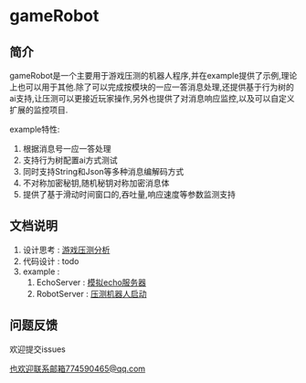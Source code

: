 # gameRobot
## 简介

gameRobot是一个主要用于游戏压测的机器人程序,并在example提供了示例,理论上也可以用于其他.除了可以完成按模块的一应一答消息处理,还提供基于行为树的ai支持,让压测可以更接近玩家操作,另外也提供了对消息响应监控,以及可以自定义扩展的监控项目.

example特性:
1. 根据消息号一应一答处理
2. 支持行为树配置ai方式测试
3. 同时支持String和Json等多种消息编解码方式
4. 不对称加密秘钥,随机秘钥对称加密消息体
5. 提供了基于滑动时间窗口的,吞吐量,响应速度等参数监测支持


## 文档说明

1. 设计思考 :  [游戏压测分析](https://zhuanlan.zhihu.com/p/604501690)
2. 代码设计 :  todo
3. example :
    1. EchoServer :  [模拟echo服务器](example/src/main/java/cn/rookiex/EchoServer.java)
    2. RobotServer : [压测机器人启动](example/src/main/java/cn/rookiex/RobotServer.java)

## 问题反馈

欢迎提交issues

也欢迎联系邮箱774590465@qq.com

